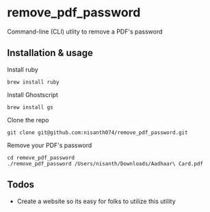 # remove_pdf_password

Command-line (CLI) utlity to remove a PDF's password

## Installation & usage

Install ruby

```
brew install ruby
```

Install Ghostscript

```
brew install gs
```

Clone the repo

```
git clone git@github.com:nisanth074/remove_pdf_password.git
```

Remove your PDF's password

```
cd remove_pdf_password
./remove_pdf_password /Users/nisanth/Downloads/Aadhaar\ Card.pdf
```

## Todos

- Create a website so its easy for folks to utilize this utility
